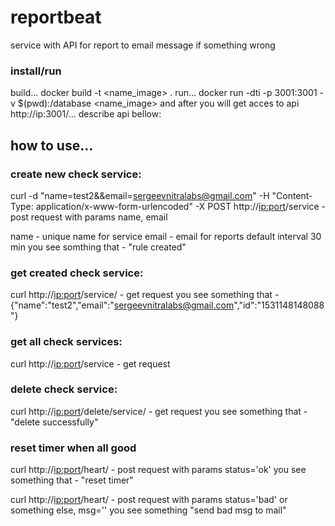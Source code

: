 # reportbeat
service with API for report to email message if something wrong

### install/run 

build...
docker build -t <name_image> .
run...
docker run -dti -p 3001:3001 -v $(pwd):/database <name_image>
and after you will get acces to api http://ip:3001/... 
describe api bellow:

## how to use...

### create new check service:

curl -d "name=test2&&email=sergeevnitralabs@gmail.com" -H "Content-Type: application/x-www-form-urlencoded" -X POST http://<ip:port>/service - post request with params name, email

name - unique name for service
email - email for reports
default interval 30 min
you see somthing that - "rule created"

### get created check service:

curl http://<ip:port>/service/<name> - get request
you see something that - {"name":"test2","email":"sergeevnitralabs@gmail.com","id":"1531148148088"}

### get all check services:

curl http://<ip:port>/service - get request

### delete check service:

curl http://<ip:port>/delete/service/<name> - get request
you see something that - "delete successfully"

### reset timer when all good

curl http://<ip:port>/heart/<name> - post request with params status='ok'
you see something that - "reset timer"

curl http://<ip:port>/heart/<name> - post request with params status='bad' or something else, msg='<body>'
you see something "send bad msg to mail"